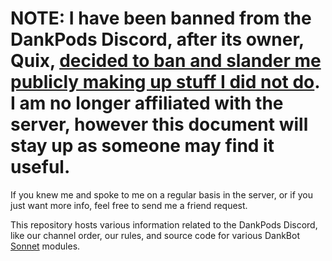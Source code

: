 # NOTE: I have been banned from the DankPods Discord, after its owner, Quix, [decided to ban and slander me publicly making up stuff I did not do](https://impos.tours/dankpods/image1.png). I am no longer affiliated with the server, however this document will stay up as someone may find it useful. 
If you knew me and spoke to me on a regular basis in the server, or if you just want more info, feel free to send me a friend request.

This repository hosts various information related to the DankPods Discord, like our channel order, our rules, and source code for various DankBot [Sonnet](https://sonnet-discord.github.io) modules.
